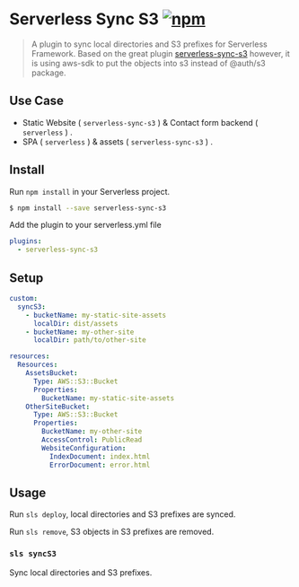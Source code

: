 # Serverless Sync S3 [![npm](https://img.shields.io/npm/v/serverless-sync-s3.svg)](https://www.npmjs.com/package/serverless-sync-s3)

> A plugin to sync local directories and S3 prefixes for Serverless Framework.  Based on the great plugin [serverless-sync-s3](https://github.com/k1LoW/serverless-sync-s3) however, it is using aws-sdk to put the objects into s3 instead of @auth/s3 package.

## Use Case

- Static Website ( `serverless-sync-s3` ) & Contact form backend ( `serverless` ) .
- SPA ( `serverless` ) & assets ( `serverless-sync-s3` ) .

## Install

Run `npm install` in your Serverless project.

```sh
$ npm install --save serverless-sync-s3
```

Add the plugin to your serverless.yml file

```yaml
plugins:
  - serverless-sync-s3
```

## Setup

```yaml
custom:
  syncS3:
    - bucketName: my-static-site-assets
      localDir: dist/assets
    - bucketName: my-other-site
      localDir: path/to/other-site

resources:
  Resources:
    AssetsBucket:
      Type: AWS::S3::Bucket
      Properties:
        BucketName: my-static-site-assets
    OtherSiteBucket:
      Type: AWS::S3::Bucket
      Properties:
        BucketName: my-other-site
        AccessControl: PublicRead
        WebsiteConfiguration:
          IndexDocument: index.html
          ErrorDocument: error.html
```

## Usage

Run `sls deploy`, local directories and S3 prefixes are synced.

Run `sls remove`, S3 objects in S3 prefixes are removed.

### `sls syncS3`

Sync local directories and S3 prefixes.